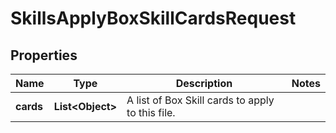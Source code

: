 

# SkillsApplyBoxSkillCardsRequest


## Properties

| Name | Type | Description | Notes |
|------------ | ------------- | ------------- | -------------|
|**cards** | **List&lt;Object&gt;** | A list of Box Skill cards to apply to this file. |  |



